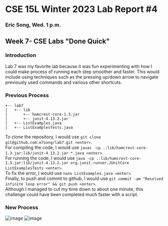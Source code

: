 # CSE 15L Winter 2023 Lab Report #4   
### Eric Song, Wed. 1 p.m.   
## **__Week 7- CSE Labs "Done Quick"__**   

### **__Introduction__**   
Lab 7 was my favorite lab because it was fun experimenting with how I could make process of running each step smoother and faster. 
This would include using techniques such as the pressing up/down arrow to navigate previously used commands and various other shortcuts.   

### __**Previous Process**__      
```
+-- lab7
|   +-- lib
|       +-- hamcrest-core-1.3.jar
|       +-- junit-4.13.2.jar
|   +-- ListExamples.java
|   +-- ListExamplesTests.java
```   
To clone the repository, I would use `git clone git@github.com:e7song/lab7.git <enter>`.   
For compiling the code, I would use `javac -cp .:lib/hamcrest-core-1.3.jar:lib/junit-4.13.2.jar *.java <enter>`.   
For running the code, I would use `java -cp .:lib/hamcrest-core-1.3.jar:lib/junit-4.13.2.jar org.junit.runner.JUnitCore ListExamplesTests <enter>`.   
To fix the error, I would use `nano ListExamples.java <enter>`.   
Finally, to push and commit to github, I would use `git commit -am "Resolved infinite loop error" && git push <enter>`.   
Although I managed to cut my time down to about one minute, this challenge could have been completed much faster with a script.   

### __**New Process**__   
![image](https://user-images.githubusercontent.com/67176000/224747765-2c289c23-118b-4e1d-8ee6-1155f33245ca.png)
![image](https://user-images.githubusercontent.com/67176000/224747989-56514ff8-54c4-4c4a-b48f-b1bfb8d4861e.png)


